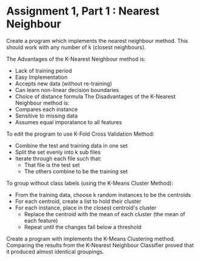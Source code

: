 # Assignment 1, Part 1 : Nearest Neighbour

Create a program which implements the nearest neighbour method. This should work with any number of k (closest neighbours).

The Advantages of the K-Nearest Neighbour method is:
- Lack of training period
- Easy Implementation
- Accepts new data (without re-training)
- Can learn non-linear decision boundaries
- Choice of distance formula
The Disadvantages of the K-Nearest Neighbour method is:
- Compares each instance
- Sensitive to missing data
- Assumes equal imporatance to all features

To edit the program to use K-Fold Cross Validation Method:
- Combine the test and training data in one set
- Split the set evenly into k sub files
- Iterate through each file such that:
  - That file is the test set
  - The others combine to be the training set

To group without class labels (using the K-Means Cluster Method):
- From the training data, choose k random instances to be the centroids
- For each centroid, create a list to hold their cluster
- For each instance, place in the closest centroid's cluster
  - Replace the centroid with the mean of each cluster (the mean of each feature)
  - Repeat until the changes fall below a threshold

Create a program with implements the K-Means Clustering method. Comparing the results from the K-Nearest Neighbour Classifier proved that it produced almost identical groupings. 
